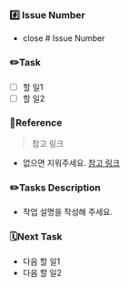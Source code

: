 ### #️⃣ Issue Number
- close # Issue Number

### ✏️Task
- [ ] 할 일1
- [ ] 할 일2

### 🔗Reference
> 참고 링크
  - 없으면 지워주세요.
  [참고 링크](https://# "참고 링크")

### ✏️Tasks Description
* 작업 설명을 작성해 주세요.

### 🗓Next Task
- 다음 할 일1
- 다음 할 일2
